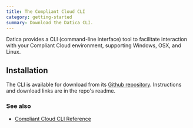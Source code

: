 ```yaml
---
title: The Compliant Cloud CLI
category: getting-started
summary: Download the Datica CLI.
---
```


Datica provides a CLI (command-line interface) tool to facilitate interaction with your Compliant Cloud environment, supporting Windows, OSX, and Linux.

## Installation

The CLI is available for download from its [Github repository](https://github.com/daticahealth/cli). Instructions and download links are in the repo's readme.

### See also

* [Compliant Cloud CLI Reference](/compliant-cloud/cli-reference)
